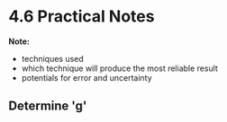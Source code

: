 # 4.6 Practical Notes

**Note:**
- techniques used
- which technique will produce the most reliable result
- potentials for error and uncertainty

## Determine 'g'

